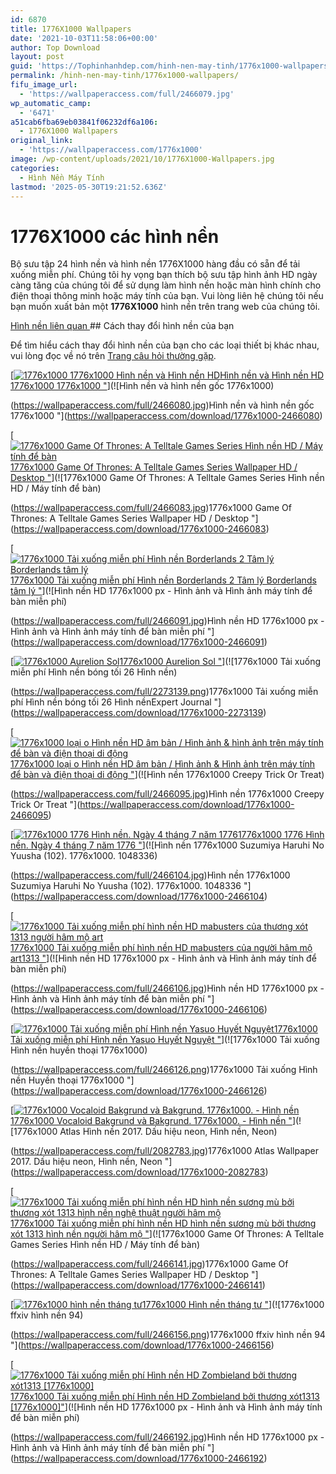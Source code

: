 ```yaml
---
id: 6870
title: 1776X1000 Wallpapers
date: '2021-10-03T11:58:06+00:00'
author: Top Download
layout: post
guid: 'https://Tophinhanhdep.com/hinh-nen-may-tinh/1776x1000-wallpapers/'
permalink: /hinh-nen-may-tinh/1776x1000-wallpapers/
fifu_image_url:
  - 'https://wallpaperaccess.com/full/2466079.jpg'
wp_automatic_camp:
  - '6471'
a51cab6fba69eb03841f06232df6a106:
  - 1776X1000 Wallpapers
original_link:
  - 'https://wallpaperaccess.com/1776x1000'
image: /wp-content/uploads/2021/10/1776X1000-Wallpapers.jpg
categories:
  - Hình Nền Máy Tính
lastmod: '2025-05-30T19:21:52.636Z'
---
```

# 1776X1000 các hình nền

Bộ sưu tập 24 hình nền và hình nền 1776X1000 hàng đầu có sẵn để tải xuống miễn phí. Chúng tôi hy vọng bạn thích bộ sưu tập hình ảnh HD ngày càng tăng của chúng tôi để sử dụng làm hình nền hoặc màn hình chính cho điện thoại thông minh hoặc máy tính của bạn. Vui lòng liên hệ chúng tôi nếu bạn muốn xuất bản một **1776X1000** hình nền trên trang web của chúng tôi.

[Hình nền liên quan ](#related) ## Cách thay đổi hình nền của bạn

Để tìm hiểu cách thay đổi hình nền của bạn cho các loại thiết bị khác nhau, vui lòng đọc về nó trên [Trang câu hỏi thường gặp](https://tophinhanhdep.com/faq/).

  
[[![1776x1000 1776x1000 Hình nền và Hình nền HD](https://wallpaperaccess.com/full/2466079.jpg)Hình nền và Hình nền HD 1776x1000 1776x1000 "](https://wallpaperaccess.com/download/1776x1000-2466079)](![Hình nền và hình nền gốc 1776x1000)

(https://wallpaperaccess.com/full/2466080.jpg)Hình nền và hình nền gốc 1776x1000 "](https://wallpaperaccess.com/download/1776x1000-2466080)

[[![1776x1000 Game Of Thrones: A Telltale Games Series Hình nền HD / Máy tính để bàn](https://wallpaperaccess.com/full/2466081.jpg)1776x1000 Game Of Thrones: A Telltale Games Series Wallpaper HD / Desktop "](https://wallpaperaccess.com/download/1776x1000-2466081)](![1776x1000 Game Of Thrones: A Telltale Games Series Hình nền HD / Máy tính để bàn)

(https://wallpaperaccess.com/full/2466083.jpg)1776x1000 Game Of Thrones: A Telltale Games Series Wallpaper HD / Desktop "](https://wallpaperaccess.com/download/1776x1000-2466083)

[[![1776x1000 Tải xuống miễn phí Hình nền Borderlands 2 Tâm lý Borderlands tâm lý](https://wallpaperaccess.com/full/2466087.jpg)1776x1000 Tải xuống miễn phí Hình nền Borderlands 2 Tâm lý Borderlands tâm lý "](https://wallpaperaccess.com/download/1776x1000-2466087)](![Hình nền HD 1776x1000 px - Hình ảnh và Hình ảnh máy tính để bàn miễn phí)

(https://wallpaperaccess.com/full/2466091.jpg)Hình nền HD 1776x1000 px - Hình ảnh và Hình ảnh máy tính để bàn miễn phí "](https://wallpaperaccess.com/download/1776x1000-2466091)

[[![1776x1000 Aurelion Sol](https://wallpaperaccess.com/full/2177951.jpg)1776x1000 Aurelion Sol "](https://wallpaperaccess.com/download/1776x1000-2177951)](![1776x1000 Tải xuống miễn phí Hình nền bóng tối 26 Hình nền)

(https://wallpaperaccess.com/full/2273139.png)1776x1000 Tải xuống miễn phí Hình nền bóng tối 26 Hình nềnExpert Journal "](https://wallpaperaccess.com/download/1776x1000-2273139)

[[![1776x1000 loại o Hình nền HD âm bản / Hình ảnh & hình ảnh trên máy tính để bàn và điện thoại di động](https://wallpaperaccess.com/full/2466094.jpg)1776x1000 loại o Hình nền HD âm bản / Hình ảnh &amp; Hình ảnh trên máy tính để bàn và điện thoại di động "](https://wallpaperaccess.com/download/1776x1000-2466094)](![Hình nền 1776x1000 Creepy Trick Or Treat)

(https://wallpaperaccess.com/full/2466095.jpg)Hình nền 1776x1000 Creepy Trick Or Treat "](https://wallpaperaccess.com/download/1776x1000-2466095)

[[![1776x1000 1776 Hình nền.  Ngày 4 tháng 7 năm 1776](https://wallpaperaccess.com/full/2466097.png)1776x1000 1776 Hình nền. Ngày 4 tháng 7 năm 1776 "](https://wallpaperaccess.com/download/1776x1000-2466097)](![Hình nền 1776x1000 Suzumiya Haruhi No Yuusha (102).  1776x1000.  1048336)

(https://wallpaperaccess.com/full/2466104.jpg)Hình nền 1776x1000 Suzumiya Haruhi No Yuusha (102). 1776x1000. 1048336 "](https://wallpaperaccess.com/download/1776x1000-2466104)

[[![1776x1000 Tải xuống miễn phí hình nền HD mabusters của thương xót 1313 người hâm mộ art](https://wallpaperaccess.com/full/2466105.jpg)1776x1000 Tải xuống miễn phí hình nền HD mabusters của người hâm mộ art1313 "](https://wallpaperaccess.com/download/1776x1000-2466105)](![Hình nền HD 1776x1000 px - Hình ảnh và Hình ảnh máy tính để bàn miễn phí)

(https://wallpaperaccess.com/full/2466106.jpg)Hình nền HD 1776x1000 px - Hình ảnh và Hình ảnh máy tính để bàn miễn phí "](https://wallpaperaccess.com/download/1776x1000-2466106)

[[![1776x1000 Tải xuống miễn phí Hình nền Yasuo Huyết Nguyệt](https://wallpaperaccess.com/full/2466119.jpg)1776x1000 Tải xuống miễn phí Hình nền Yasuo Huyết Nguyệt "](https://wallpaperaccess.com/download/1776x1000-2466119)](![1776x1000 Tải xuống Hình nền huyền thoại 1776x1000)

(https://wallpaperaccess.com/full/2466126.png)1776x1000 Tải xuống Hình nền Huyền thoại 1776x1000 "](https://wallpaperaccess.com/download/1776x1000-2466126)

[[![1776x1000 Vocaloid Bakgrund và Bakgrund.  1776x1000.  - Hình nền](https://wallpaperaccess.com/full/2466130.png)1776x1000 Vocaloid Bakgrund và Bakgrund. 1776x1000. - Hình nền "](https://wallpaperaccess.com/download/1776x1000-2466130)](![1776x1000 Atlas Hình nền 2017. Dấu hiệu neon, Hình nền, Neon)

(https://wallpaperaccess.com/full/2082783.jpg)1776x1000 Atlas Wallpaper 2017. Dấu hiệu neon, Hình nền, Neon "](https://wallpaperaccess.com/download/1776x1000-2082783)

[[![1776x1000 Tải xuống miễn phí hình nền HD hình nền sương mù bởi thương xót 1313 hình nền nghệ thuật người hâm mộ](https://wallpaperaccess.com/full/2466132.jpg)1776x1000 Tải xuống miễn phí hình nền HD hình nền sương mù bởi thương xót 1313 hình nền người hâm mộ "](https://wallpaperaccess.com/download/1776x1000-2466132)](![1776x1000 Game Of Thrones: A Telltale Games Series Hình nền HD / Máy tính để bàn)

(https://wallpaperaccess.com/full/2466141.jpg)1776x1000 Game Of Thrones: A Telltale Games Series Wallpaper HD / Desktop "](https://wallpaperaccess.com/download/1776x1000-2466141)

[[![1776x1000 hình nền tháng tư](https://wallpaperaccess.com/full/2466150.jpg)1776x1000 Hình nền tháng tư "](https://wallpaperaccess.com/download/1776x1000-2466150)](![1776x1000 ffxiv hình nền 94)

(https://wallpaperaccess.com/full/2466156.png)1776x1000 ffxiv hình nền 94 "](https://wallpaperaccess.com/download/1776x1000-2466156)

[[![1776x1000 Tải xuống miễn phí Hình nền HD Zombieland bởi thương xót1313 [1776x1000]](https://wallpaperaccess.com/full/2466157.jpg)1776x1000 Tải xuống miễn phí Hình nền HD Zombieland bởi thương xót1313 \[1776x1000\]"](https://wallpaperaccess.com/download/1776x1000-2466157)](![Hình nền HD 1776x1000 px - Hình ảnh và Hình ảnh máy tính để bàn miễn phí)

(https://wallpaperaccess.com/full/2466192.jpg)Hình nền HD 1776x1000 px - Hình ảnh và Hình ảnh máy tính để bàn miễn phí "](https://wallpaperaccess.com/download/1776x1000-2466192)
